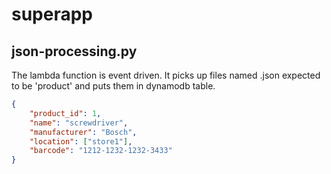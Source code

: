 # superapp

## json-processing.py
The lambda function is event driven. It picks up files named .json expected to be 'product' and puts them in dynamodb table.

```json
{
    "product_id": 1,
    "name": "screwdriver",
    "manufacturer": "Bosch",
    "location": ["store1"],
    "barcode": "1212-1232-1232-3433"
}